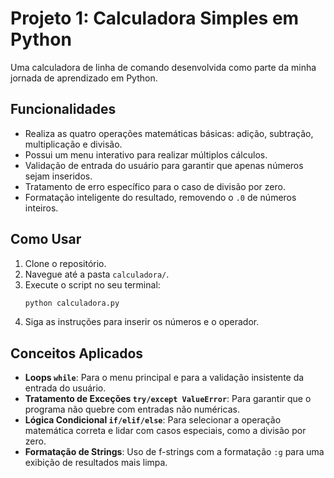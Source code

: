 # Projeto 1: Calculadora Simples em Python

Uma calculadora de linha de comando desenvolvida como parte da minha jornada de aprendizado em Python.

## Funcionalidades

-   Realiza as quatro operações matemáticas básicas: adição, subtração, multiplicação e divisão.
-   Possui um menu interativo para realizar múltiplos cálculos.
-   Validação de entrada do usuário para garantir que apenas números sejam inseridos.
-   Tratamento de erro específico para o caso de divisão por zero.
-   Formatação inteligente do resultado, removendo o `.0` de números inteiros.

## Como Usar

1.  Clone o repositório.
2.  Navegue até a pasta `calculadora/`.
3.  Execute o script no seu terminal:
    ```bash
    python calculadora.py
    ```
4.  Siga as instruções para inserir os números e o operador.

## Conceitos Aplicados

-   **Loops `while`**: Para o menu principal e para a validação insistente da entrada do usuário.
-   **Tratamento de Exceções `try/except ValueError`**: Para garantir que o programa não quebre com entradas não numéricas.
-   **Lógica Condicional `if/elif/else`**: Para selecionar a operação matemática correta e lidar com casos especiais, como a divisão por zero.
-   **Formatação de Strings**: Uso de f-strings com a formatação `:g` para uma exibição de resultados mais limpa.

